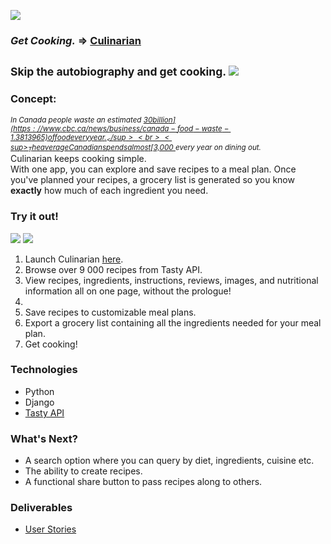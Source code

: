 <!-- logo here -->
<!-- - app title -->

![](https://github.com/kmyosh/project-3/blob/main/djangorecipes/images/logo-wht.png)

### _Get Cooking._ => [Culinarian](https://culinarian-sei55.herokuapp.com/)

<sub>Skip the autobiography and get cooking.</sup>
![](https://github.com/kmyosh/project-3/blob/main/djangorecipes/images/browse.gif)
---

### Concept:

<sup>_In Canada people waste an estimated [$30 billion](https://www.cbc.ca/news/business/canada-food-waste-1.3813965) of food every year._ </sup>
<br>
<sup>
_The average Canadian spends almost [$3,000 ](https://www150.statcan.gc.ca/t1/tbl1/en/tv.action?pid=1110012501)every year on dining out._ </sup>
<br>
Culinarian keeps cooking simple.
<br>
With one app, you can explore and save recipes to a meal plan. Once you've planned your recipes, a grocery list is generated so you know **exactly** how much of each ingredient you need.
<br>

### Try it out!

<!-- - getting started -->
<!-- ### Instructions -->
<!-- gif here -->
![](https://github.com/kmyosh/project-3/blob/main/djangorecipes/images/Sequence%2002_1.gif)
![](https://github.com/kmyosh/project-3/blob/main/djangorecipes/images/Sequence%2004-min.gif)

1. Launch Culinarian [here](https://culinarian-sei55.herokuapp.com/).
2. Browse over 9 000 recipes from Tasty API.
5. View recipes, ingredients, instructions, reviews, images, and nutritional information all on one page, without the prologue!
6. 
7. Save recipes to customizable meal plans.
8. Export a grocery list containing all the ingredients needed for your meal plan.
9. Get cooking!

<!-- - technologies used -->

### Technologies

- Python
- Django
- [Tasty API](https://rapidapi.com/apidojo/api/tasty/)

<!-- future enhancements -->

### What's Next?

- A search option where you can query by diet, ingredients, cuisine etc.
- The ability to create recipes.
- A functional share button to pass recipes along to others. 

### Deliverables

- [User Stories](#https://www.notion.so/f802231124e345e38edb4db5b1e4b008?v=12e1bfb756a147a88750053b30b02be1])
